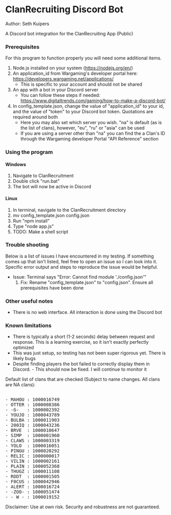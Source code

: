 # ClanRecruiting Discord Bot
Author: Seth Kuipers  
  
A Discord bot integration for the ClanRecruiting App (Public)
  
### Prerequisites  

For this program to function properly you will need some additional items.  
1. Node.js installed on your system (https://nodejs.org/en/)
2. An application_id from Wargaming's developer portal here: https://developers.wargaming.net/applications/  
   * This is specific to your account and should not be shared
3. An app with a bot in your Discord server
   * You can follow these steps if needed: https://www.digitaltrends.com/gaming/how-to-make-a-discord-bot/
4. In config_template.json, change the value of "application_id" to your id, and the value of "token" to your Discord bot token. Quotations are required around both
   * Here you may also set which server you wish. "na" is default (as is the list of clans), however, "eu", "ru" or "asia" can be used
   * If you are using a server other than "na" you can find the a Clan's ID through the Wargaming developer Portal "API Reference" section
 
### Using the program  
  
#### Windows

1. Navigate to ClanRecruitment
2. Double click "run.bat"
3. The bot will now be active in Discord

#### Linux

1. In terminal, navigate to the ClanRecruitment directory
2. mv config_template.json config.json
2. Run "npm install"  
3. Type "node app.js"
4. TODO: Make a shell script
  
### Trouble shooting
  
Below is a list of issues I have encountered in my testing. If something comes up that isn't listed, feel free to open an issue so I can look into it. Specific error output and steps to reproduce the issue would be helpful.  
  
- Issue: Terminal says "Error: Cannot find module './config.json'"
   1. Fix: Rename "config_template.json" to "config.json". Ensure all prerequisites have been done
  
###  Other useful notes  
  
- There is no web interface. All interaction is done using the Discord bot
  
### Known limitations  
  
- There is typically a short (1-2 seconds) delay between request and response. This is a learning exercise, so it isn't exactly perfectly optimized
- This was just setup, so testing has not been super rigorous yet. There is likely bugs
- Despite finding players the bot failed to correctly display them in Discord.  - This should now be fixed. I will continue to monitor it

Default list of clans that are checked (Subject to name changes. All clans are NA clans):  
<pre>  
- MAHOU : 1000016749  
- OTTER : 1000008386  
- -G-   : 1000002392  
- YOUJO : 1000043789  
- BULBA : 1000011903  
- 200IQ : 1000043236  
- BRVE  : 1000010647  
- SIMP  : 1000001960  
- CLAWS : 1000003319  
- YOLO  : 1000016051  
- PINGU : 1000020292  
- RELIC : 1000000017  
- VILIN : 1000002161  
- PLAIN : 1000052368
- THUGZ : 1000011108
- RDDT  : 1000001505
- F0CUS : 1000042946  
- ALERT : 1000016724  
- -ZOO- : 1000051474  
- -_W_- : 1000019152
</pre>  
  
Disclaimer: Use at own risk. Security and robustness are not guaranteed.  
